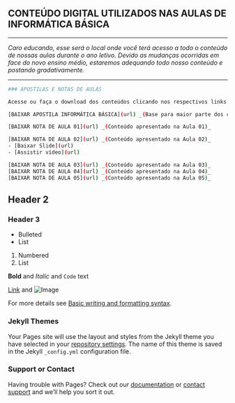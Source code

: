 ## CONTEÚDO DIGITAL UTILIZADOS NAS AULAS DE INFORMÁTICA BÁSICA
------------
_Caro educando, esse será o local onde você terá acesso a todo o conteúdo de nossas aulas durante o ano letivo. 
Devido as mudanças ocorridas em face do novo ensino médio, estaremos adequando todo nosso conteúdo e postando gradativamente._

------------
```sh
### APOSTILAS E NOTAS DE AULAS

Acesse ou faça o download dos conteúdos clicando nos respectivos links de cada aula.

[BAIXAR APOSTILA INFORMÁTICA BÁSICA](url) _(Base para maior parte dos conteúdos abordados no decorrer do ano)_

[BAIXAR NOTA DE AULA 01](url) _(Conteúdo apresentado na Aula 01)_

[BAIXAR NOTA DE AULA 02](url) _(Conteúdo apresentado na Aula 02)_
- [Baixar Slide](url)
- [Assistir vídeo](url)

[BAIXAR NOTA DE AULA 03](url) _(Conteúdo apresentado na Aula 03)_
[BAIXAR NOTA DE AULA 04](url) _(Conteúdo apresentado na Aula 04)_
[BAIXAR NOTA DE AULA 05](url) _(Conteúdo apresentado na Aula 05)_
```

## Header 2
### Header 3

- Bulleted
- List

1. Numbered
2. List

**Bold** and _Italic_ and `Code` text

[Link](url) and ![Image](src)

For more details see [Basic writing and formatting syntax](https://docs.github.com/en/github/writing-on-github/getting-started-with-writing-and-formatting-on-github/basic-writing-and-formatting-syntax).

### Jekyll Themes

Your Pages site will use the layout and styles from the Jekyll theme you have selected in your [repository settings](https://github.com/jussieprof/aulasib/settings/pages). The name of this theme is saved in the Jekyll `_config.yml` configuration file.

### Support or Contact

Having trouble with Pages? Check out our [documentation](https://docs.github.com/categories/github-pages-basics/) or [contact support](https://support.github.com/contact) and we’ll help you sort it out.
